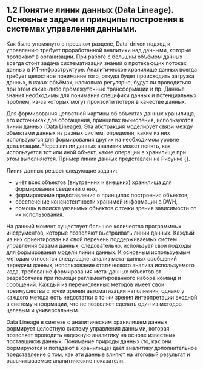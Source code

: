 ## 1.2 Понятие линии данных (Data Lineage). Основные задачи и принципы построения в системах управления данными.

Как было упомянуто в прошлом разделе, Data-driven подход к управлению
требует проработанной аналитики над данными, которые протекают в организации.
При работе с большим объёмом данных всегда стоит задача систематизация знаний о
протекающих потоках данных в ИТ-инфраструктуре. Аналитическое хранилище данных
всегда требует целостное понимание того, откуда будет происходить загрузка данных,
в каких объёмах, насколько регулярно, будут ли проводиться при этом какие-либо
промежуточные трансформации и пр. Данные знания необходимы для понимания
специфики данных и потенциальных проблем, из-за которых могут произойти
потери в качестве данных.

Для формирования целостной картины об объектах данных хранилища, его 
источниках для обогащения, принципах вычисления, используются линии данных (Data Lineage).
Эта абстракция моделирует связи между объектами данных из разных систем, определяя, какие 
из них используются для формирования других на необходимом уровне детализации. Через линии
данных аналитик может понять, как используется тот или иной объект, какие операции в хранилище 
при этом выполняются. Пример линии данных представлен на Рисунке {}.

<!-- ! Рисунок линии формирования данных  -->

Линия данных решает следующие задачи:
- учёт всех объектов (внутренних и внешних) хранилища для формирования сведений о них,
- формирование представления о принципах построения объектов,
- обеспечение консистентности хранимой информации в DWH,
- помощь в поиске уязвимых объектов с точки зрения зависимости от их использования.

<!-- TODO: Попробовать тут написать про небольшую модель связей сущностей в рамках Data Lineage -->

На данный момент существует большое количество программных инструментов,
которые позволяют выстраивать линии данных. Каждый из них ориентирован на свой
перечень поддерживаемых систем управления базами данных, следовательно, 
использует свои подходы для формирования модели линии данных. К основным
используемым методам относятся следующие: анализ мета-данных сообщений
передачи данных, использование статического анализа используемого кода,
требование формирования мета-данных объектов от разработчика при 
помощи регламентированного набора команд и сообщений. Каждый из
перечисленных методов имеет свои преимущества с точки зрения автоматизации
наполнения, однако у каждого метода есть недостатки с точки зрения 
интерпретации входной в систему информации, что не позволяет 
сделать один из методов целевым и универсальным.

Data Lineage в синтезе с аналитическим хранилищем данных формирует
целостную систему управления данными, которая позволяет проводить 
надежную аналитику на основе известных поставщиков данных. Понимание
природы данных (то, как они формируются и попадают в хранилище) даёт аналитику 
дополнительное представление о том, как эти данные влияют на
итоговый результат и рассчитываемые аналитические показатели.